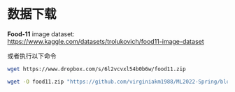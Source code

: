 # 数据下载

**Food-11** image dataset: https://www.kaggle.com/datasets/trolukovich/food11-image-dataset

或者执行以下命令

```bash
wget https://www.dropbox.com/s/6l2vcvxl54b0b6w/food11.zip

wget -O food11.zip "https://github.com/virginiakm1988/ML2022-Spring/blob/main/HW03/food11.zip?raw=true"
```
